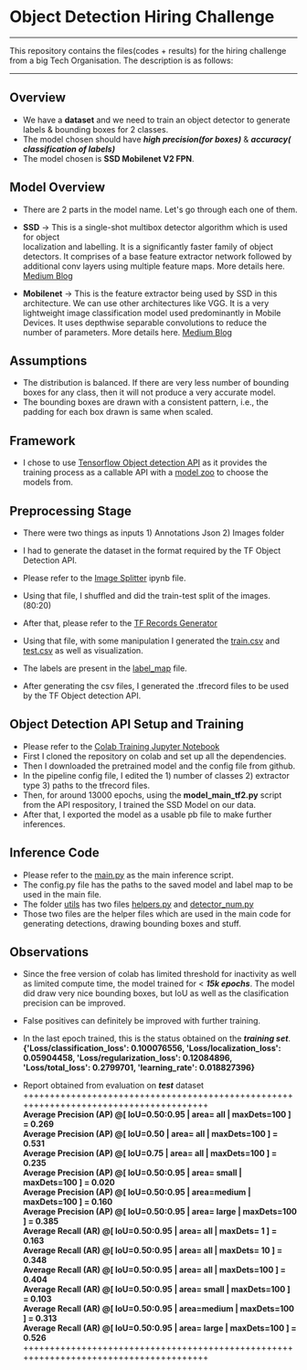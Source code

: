 # Object Detection Hiring Challenge

--------------------------------------------------------------------------------------------

This repository contains the files(codes + results) for the hiring challenge from a big
Tech Organisation.
The description is as follows:

--------------------------------------------------------------------------------------------
## Overview
* We have a **dataset** and we need to train an object detector to generate labels & 
  bounding boxes for 2 classes.
* The model chosen should have ***high precision(for boxes)*** & ***accuracy(  
  classification  of labels)***
* The model chosen is **SSD Mobilenet V2 FPN**.

## Model Overview
* There are 2 parts in the model name. Let's go through each one of them.
* **SSD** -> This is a single-shot multibox detector algorithm which is used for object   
  localization and labelling.
  It is a significantly faster family of object detectors.
  It comprises of a base feature extractor network followed by additional conv layers using multiple feature maps.
  More details here. [Medium Blog](https://towardsdatascience.com/ssd-single-shot-detector-for-object-detection-using-multibox-1818603644ca)

* **Mobilenet** -> This is the feature extractor being used by SSD in this architecture. 
  We can use other architectures like VGG.
  It is a very lightweight image classification model used predominantly in Mobile Devices. 
  It uses depthwise separable convolutions to reduce the number of parameters.
  More details here. [Medium Blog](https://medium.com/analytics-vidhya/image-classification-with-mobilenet-cc6fbb2cd470)

## Assumptions
* The distribution is balanced. If there are very less number of bounding boxes for any class, then it will not produce a very accurate model.
* The bounding boxes are drawn with a consistent pattern, i.e., the padding for each box drawn is same when scaled.

## Framework
* I chose to use [Tensorflow Object detection API](https://github.com/tensorflow/models/tree/master/research/object_detection) as it provides the training process as a callable API with a [model zoo](https://github.com/tensorflow/models/blob/master/research/object_detection/g3doc/tf2_detection_zoo.md) to choose the models from.	


## Preprocessing Stage

* There were two things as inputs 1) Annotations Json 2) Images folder
* I had to generate the dataset in the format required by the TF Object Detection API.
* Please refer to the [Image Splitter](https://github.com/ravi0531rp/Object-Detection-Hiring-Challenge/blob/master/Images%20Splitter.ipynb) ipynb file.
* Using that file, I shuffled and did the train-test split of the images.(80:20)

* After that, please refer to the [TF Records Generator](https://github.com/ravi0531rp/Object-Detection-Hiring-Challenge/blob/master/TF%20Records%20Generator.ipynb)
* Using that file, with some manipulation I generated the [train.csv](https://github.com/ravi0531rp/Object-Detection-Hiring-Challenge/blob/master/data/train.csv) and [test.csv](https://github.com/ravi0531rp/Object-Detection-Hiring-Challenge/blob/master/data/test.csv) as well as visualization.
* The labels are present in the [label_map](https://github.com/ravi0531rp/Object-Detection-Hiring-Challenge/blob/master/data/labelmap.pbtxt) file.
* After generating the csv files, I generated the .tfrecord files to be used by the TF Object detection API.

## Object Detection API Setup and Training

* Please refer to the [Colab Training Jupyter Notebook](https://github.com/ravi0531rp/Object-Detection-Hiring-Challenge/blob/master/Hiring_Challenge_EagleView_2.ipynb)
* First I cloned the repository on colab and set up all the dependencies.
* Then I downloaded the pretrained model and the config file from github.
* In the pipeline config file, I edited the 1) number of classes 2) extractor type 3) paths
  to the tfrecord files.
* Then, for around 13000 epochs, using the **model_main_tf2.py** script from the API 
  respository, I trained the SSD Model on our data.
* After that, I exported the model as a usable pb file to make further inferences.

## Inference Code
* Please refer to the [main.py](https://github.com/ravi0531rp/Object-Detection-Hiring-Challenge/blob/master/main.py) as the main inference script. 
* The config.py file has the paths to the saved model and label map to be used in the main file.
* The folder [utils](https://github.com/ravi0531rp/Object-Detection-Hiring-Challenge/tree/master/utils) has two files [helpers.py](https://github.com/ravi0531rp/Object-Detection-Hiring-Challenge/blob/master/utils/Helpers.py) and [detector_num.py](https://github.com/ravi0531rp/Object-Detection-Hiring-Challenge/blob/master/utils/detector_num.py)
* Those two files are the helper files which are used in the main code for generating
  detections, drawing bounding boxes and stuff.


## Observations
* Since the free version of colab has limited threshold for inactivity as well as limited compute time, the model trained for < ***15k epochs***. The model did draw very nice bounding boxes, but IoU as well as the clasification precision can be improved.
* False positives can definitely be improved with further training.
* In the last epoch trained, this is the status obtained on the ***training set***.
**{'Loss/classification_loss': 0.100076556,
 'Loss/localization_loss': 0.05904458,
 'Loss/regularization_loss': 0.12084896,
 'Loss/total_loss': 0.2799701,
 'learning_rate': 0.018827396}**

* Report obtained from evaluation on ***test*** dataset <br />
    ++++++++++++++++++++++++++++++++++++++++++++++++++++++++++++++++++++++++++++++++++++++<br />
   **Average Precision  (AP) @[ IoU=0.50:0.95 | area=   all | maxDets=100 ] = 0.269<br />
     Average Precision  (AP) @[ IoU=0.50      | area=   all | maxDets=100 ] = 0.531<br />
     Average Precision  (AP) @[ IoU=0.75      | area=   all | maxDets=100 ] = 0.235<br />
     Average Precision  (AP) @[ IoU=0.50:0.95 | area= small | maxDets=100 ] = 0.020<br />
     Average Precision  (AP) @[ IoU=0.50:0.95 | area=medium | maxDets=100 ] = 0.160<br />
     Average Precision  (AP) @[ IoU=0.50:0.95 | area= large | maxDets=100 ] = 0.385<br />
     Average Recall     (AR) @[ IoU=0.50:0.95 | area=   all | maxDets=  1 ] = 0.163<br />
     Average Recall     (AR) @[ IoU=0.50:0.95 | area=   all | maxDets= 10 ] = 0.348<br />
     Average Recall     (AR) @[ IoU=0.50:0.95 | area=   all | maxDets=100 ] = 0.404<br />
     Average Recall     (AR) @[ IoU=0.50:0.95 | area= small | maxDets=100 ] = 0.103<br />
     Average Recall     (AR) @[ IoU=0.50:0.95 | area=medium | maxDets=100 ] = 0.313<br />
     Average Recall     (AR) @[ IoU=0.50:0.95 | area= large | maxDets=100 ] = 0.526** <br />
    ++++++++++++++++++++++++++++++++++++++++++++++++++++++++++++++++++++++++++++++++++++++